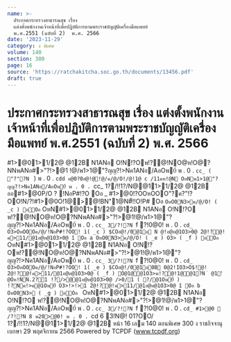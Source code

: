 ```yaml
---
name: >-
  ประกาศกระทรวงสาธารณสุข เรื่อง 
  แต่งตั้งพนักงานเจ้าหน้าที่เพื่อปฏิบัติการตามพระราชบัญญัติเครื่องมือแพทย์
  พ.ศ.2551 (ฉบับที่ 2)  พ.ศ. 2566
date: '2023-11-29'
category: ง พิเศษ
volume: 140
section: 300
page: 16
source: 'https://ratchakitcha.soc.go.th/documents/13456.pdf'
draft: true
---
```


# ประกาศกระทรวงสาธารณสุข เรื่อง  แต่งตั้งพนักงานเจ้าหน้าที่เพื่อปฏิบัติการตามพระราชบัญญัติเครื่องมือแพทย์ พ.ศ.2551 (ฉบับที่ 2)  พ.ศ. 2566

#1>@01>1/2@ @12B N1ANอ O!N!?Oพ!?@!NO@ห!O@?NNพANอ#>"?!>@1 !@/พ1>1@"?ญญ?!>Nค1ANอ/AอOพ0์ พ . 0 . `cc_ ( "?"?N ` ) พ . 0 . `cdd อ@0?0อํ@!@!@/ค/@/O!/@!1@ c /11คห!@N OหNพ1>1@"?ญญ?!>Nค1ANอ/AอOพ0์ พ . 0 . `cc_ 1?/!!1?/N@@11>1/2@ @12B ออ#1>@0P/O ? !NอP#!?O Oอ _ #1>@0!?OOหOOO"?ค?"!?OO!N/?!#1>@0O!1@>@!BN"1@N#็!!O!P# Oอ ` OหO0N3>ค/@/O! ( _c ) อOอ ` OหN#1>@01>1/2@ @12B N1ANอ O!N!?O พ!?@!NO@ห!O@?NNพANอ#>"?!>@1!@/พ1>1@"?ญญ?!>Nค1ANอ/AอOพ0์ พ . 0 . `cc_ 3/?!?N `f ?!0@0! พ . 0 . `cd_ O3>OหOOOค/@/!NอP#!?OO! ì( _c ) $COอํ@!/0@1อ N @!อ@ห@1O3>0@ 2ํ@!?@!ค>11/@1อ@ห@1O3>0@ î Oอ a OหO0N3>ค/@/O! ( _e ) O3> ( _f ) อOอ ` OหN#1>@01>1/2@ @12B N1ANอ O!N!?Oพ!?@!NO@ห!O@?NNพANอ#>"?!>@1!@/พ1>1@"?ญญ?!>Nค1ANอ/AอOพ0์ พ . 0 . `cc_ 3/?!?N `f ?!0@0! พ . 0 . `cd_ O3>OหOOOค/@/!NอP#!?OO! ì( _e ) $COอํ@!/0@1อ0B 0@2!1์O3>O$!@! 2ํ@!?@!ค>11/@1อ@ห@1O3>0@ ( _f ) O@1@@1O3>พ!?@!1@@1?N ํ @1!ํ@Oห!NN.2?1 !?/>@@1อ@ห@1O3>0@ />0/1 ( ?/@1Oพ0์ ) !?Nค!>ค@1Oพ0์ O3>!>!>1 2ํ@!?@!ค>11/@1อ@ห@1O3>0@ î Oอ b OหO0N3> ( _g ) อOอ ` OหN#1>@01>1/2@ @12B N1ANอ O!N!?O พ!?@!NO@ห!O@?NNพANอ#>"?!>@1!@/พ1>1@"?ญญ?!>Nค1ANอ/AอOพ0์ พ . 0 . `cc_ 3/?!?N `f ?!0@0! พ . 0 . `cd_ #1>@0  /?!?N 8 พ20>@0! พ . 0 . `cd 6 3!N@! 01?OO/ 1?/!!1?/N@@11>1/2@ @12B หน้า 16 เลม 140 ตอนพิเศษ 300 ง ราชกิจจานุเบกษา 29 พฤศจิกายน 2566 Powered by TCPDF (www.tcpdf.org)

